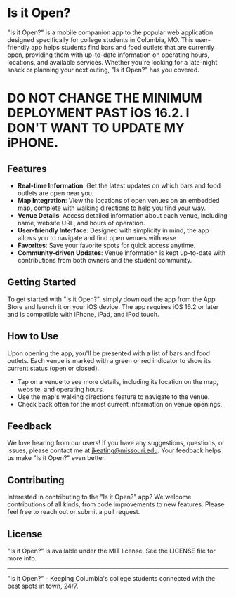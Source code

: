 # Is it Open?

"Is it Open?" is a mobile companion app to the popular web application designed specifically for college students in Columbia, MO. This user-friendly app helps students find bars and food outlets that are currently open, providing them with up-to-date information on operating hours, locations, and available services. Whether you're looking for a late-night snack or planning your next outing, "Is it Open?" has you covered.
# DO NOT CHANGE THE MINIMUM DEPLOYMENT PAST iOS 16.2. I DON'T WANT TO UPDATE MY iPHONE.
## Features

- **Real-time Information**: Get the latest updates on which bars and food outlets are open near you.
- **Map Integration**: View the locations of open venues on an embedded map, complete with walking directions to help you find your way.
- **Venue Details**: Access detailed information about each venue, including name, website URL, and hours of operation.
- **User-friendly Interface**: Designed with simplicity in mind, the app allows you to navigate and find open venues with ease.
- **Favorites**: Save your favorite spots for quick access anytime.
- **Community-driven Updates**: Venue information is kept up-to-date with contributions from both owners and the student community.

## Getting Started

To get started with "Is it Open?", simply download the app from the App Store and launch it on your iOS device. The app requires iOS 16.2 or later and is compatible with iPhone, iPad, and iPod touch.

## How to Use

Upon opening the app, you'll be presented with a list of bars and food outlets. Each venue is marked with a green or red indicator to show its current status (open or closed).

- Tap on a venue to see more details, including its location on the map, website, and operating hours.
- Use the map's walking directions feature to navigate to the venue.
- Check back often for the most current information on venue openings.

## Feedback

We love hearing from our users! If you have any suggestions, questions, or issues, please contact me at jkeating@missouri.edu. Your feedback helps us make "Is it Open?" even better.

## Contributing

Interested in contributing to the "Is it Open?" app? We welcome contributions of all kinds, from code improvements to new features. Please feel free to reach out or submit a pull request.

## License

"Is it Open?" is available under the MIT license. See the LICENSE file for more info.

---

"Is it Open?" - Keeping Columbia's college students connected with the best spots in town, 24/7.

